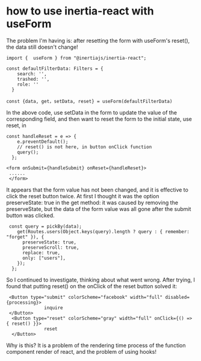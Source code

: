 # how to use inertia-react with useForm

The problem I'm having is: after resetting the form with useForm's reset(), the data still doesn't change!

```
import {  useForm } from "@inertiajs/inertia-react";

const defaultFilterData: Filters = {
    search: '',
    trashed: '',
    role: ''
  }

const {data, get，setData, reset} = useForm(defaultFilterData)

``` 
In the above code, use setData in the form to update the value of the corresponding field, and then want to reset the form to the initial state, use reset, in

```
const handleReset = e => {
    e.preventDefault();
    // reset() is not here, in button onClick function
    query();
  };

``` 

```
<form onSubmit={handleSubmit} onReset={handleReset}>
 ......
 </form>
``` 

It appears that the form value has not been changed, and it is effective to click the reset button twice. At first I thought it was the option preserveState: true in the get method: it was caused by removing the preserveState, but the data of the form value was all gone after the submit button was clicked.

```
 const query = pickBy(data);
    get(Routes.users(Object.keys(query).length ? query : { remember: "forget" }), {
      preserveState: true,
      preserveScroll: true,
      replace: true,
      only: ["users"],
    });
  };
``` 
So I continued to investigate, thinking about what went wrong. After trying, I found that putting reset() on the onClick of the reset button solved it:

```
 <Button type="submit" colorScheme="facebook" width="full" disabled={processing}>
              inquire
 </Button>
  <Button type="reset" colorScheme="gray" width="full" onClick={() => { reset() }}>
              reset
  </Button>
``` 
Why is this? It is a problem of the rendering time process of the function component render of react, and the problem of using hooks!

